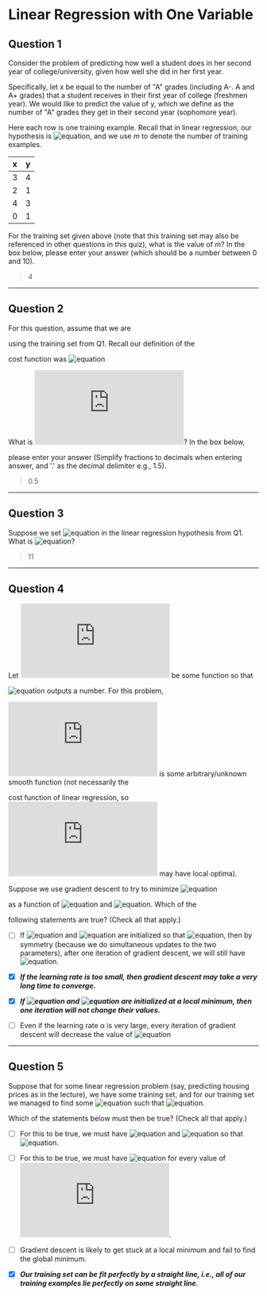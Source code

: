 # Linear Regression with One Variable

## Question 1

Consider the problem of predicting how well a student does in her second year of college/university, given how well she did in her first year.

Specifically, let x be equal to the number of "A" grades (including A-. A and A+ grades) that a student receives in their first year of college (freshmen year). We would like to predict the value of y, which we define as the number of "A" grades they get in their second year (sophomore year).

Here each row is one training example. Recall that in linear regression, our hypothesis is 
![equation](https://microsoft.codecogs.com/svg.latex?h_\theta(x)%20=%20\theta_0%20+%20\theta_1x), and we use *m* to denote the number of training examples.

| x    | y    |
| ---- | ---- |
| 3    | 4    |
| 2    | 1    |
| 4    | 3    |
| 0    | 1    |

For the training set given above (note that this training set may also be referenced in other questions in this quiz), what is the value of *m*? In the box below, please enter your answer (which should be a number between 0 and 10).

> 4

---

## Question 2

For this question, assume that we are

using the training set from Q1. Recall our definition of the

cost function was ![equation](https://microsoft.codecogs.com/svg.latex?J(\theta_0,%20\theta_1)%20=%20\frac{1}{2m}\sum_{i=1}^m{(h_\theta(x^{(i)})%20-%20y^{(i)})^2})

What is ![equation](https://microsoft.codecogs.com/svg.latex?J(0,%201))? In the box below,

please enter your answer (Simplify fractions to decimals when entering answer, and '.' as the decimal delimiter e.g., 1.5).

> 0.5

---

## Question 3

Suppose we set ![equation](https://microsoft.codecogs.com/svg.latex?\theta_0%20=%20-1,%20\theta_1%20=%202) in the linear regression hypothesis from Q1. What is ![equation](https://microsoft.codecogs.com/svg.latex?h_\theta(6))?

> 11

---

## Question 4

Let ![equation](https://microsoft.codecogs.com/svg.latex?f) be some function so that 

![equation](https://microsoft.codecogs.com/svg.latex?f(\theta_0,%20\theta_1)) outputs a number. For this problem,

![equation](https://microsoft.codecogs.com/svg.latex?f) is some arbitrary/unknown smooth function (not necessarily the

cost function of linear regression, so ![equation](https://microsoft.codecogs.com/svg.latex?f) may have local optima).

Suppose we use gradient descent to try to minimize ![equation](https://microsoft.codecogs.com/svg.latex?f(\theta_0,%20\theta_1))

as a function of ![equation](https://microsoft.codecogs.com/svg.latex?\theta_0) and ![equation](https://microsoft.codecogs.com/svg.latex?\theta_1). Which of the

following statements are true? (Check all that apply.)

- [ ] If ![equation](https://microsoft.codecogs.com/svg.latex?\theta_0) and ![equation](https://microsoft.codecogs.com/svg.latex?\theta_1) are initialized so that ![equation](https://microsoft.codecogs.com/svg.latex?\theta_0%20=%20\theta_1), then by symmetry (because we do simultaneous updates to the two parameters), after one iteration of gradient descent, we will still have ![equation](https://microsoft.codecogs.com/svg.latex?\theta_0%20=%20\theta_1).
  
- [x] ***If the learning rate is too small, then gradient descent may take a very long time to converge.***

- [x] ***If ![equation](https://microsoft.codecogs.com/svg.latex?\theta_0) and ![equation](https://microsoft.codecogs.com/svg.latex?\theta_1) are initialized at a local minimum, then one iteration will not change their values.***

- [ ] Even if the learning rate α is very large, every iteration of gradient descent will decrease the value of ![equation](https://microsoft.codecogs.com/svg.latex?f(\theta_0,%20\theta_1))

---

## Question 5

Suppose that for some linear regression problem (say, predicting housing prices as in the lecture), we have some training set, and for our training set we managed to find some ![equation](https://microsoft.codecogs.com/svg.latex?\theta_0,%20\theta_1) such that ![equation](https://microsoft.codecogs.com/svg.latex?f(\theta_0,%20\theta_1)%20=%200).

Which of the statements below must then be true? (Check all that apply.)

- [ ] For this to be true, we must have ![equation](https://microsoft.codecogs.com/svg.latex?\theta_0%20=%200) and ![equation](https://microsoft.codecogs.com/svg.latex?\theta_1%20=%200) so that ![equation](https://microsoft.codecogs.com/svg.latex?h_\theta(x)%20=%200).
- [ ] For this to be true, we must have ![equation](https://microsoft.codecogs.com/svg.latex?y^{(i)}%20=%200) for every value of ![equation](https://microsoft.codecogs.com/svg.latex?i%20=%201,%202,...,%20m).
- [ ] Gradient descent is likely to get stuck at a local minimum and fail to find the global minimum.
- [x] ***Our training set can be fit perfectly by a straight line, i.e., all of our training examples lie perfectly on some straight line.***

